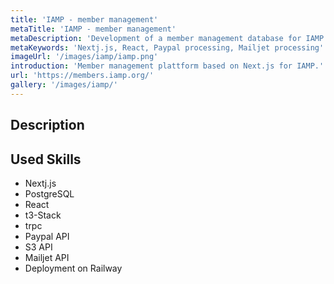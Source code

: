 ```yaml
---
title: 'IAMP - member management'
metaTitle: 'IAMP - member management'
metaDescription: 'Development of a member management database for IAMP.'
metaKeywords: 'Nextj.js, React, Paypal processing, Mailjet processing'
imageUrl: '/images/iamp/iamp.png'
introduction: 'Member management plattform based on Next.js for IAMP.'
url: 'https://members.iamp.org/'
gallery: '/images/iamp/'
---
```

## Description



## Used Skills

* Nextj.js
* PostgreSQL
* React
* t3-Stack
* trpc
* Paypal API
* S3 API
* Mailjet API
* Deployment on Railway